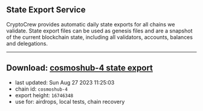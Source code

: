 ## State Export Service
CryptoCrew provides automatic daily state exports for all chains we validate. State export files can be used as genesis files and are a snapshot of the current blockchain state, including all validators, accounts, balances and delegations.

---
**Download: [cosmoshub-4 state export](https://dl.ccvalidators.com/SERVICE/cosmoshub/cosmoshub-4_export_16746348.json)**
---

- last updated: Sun Aug 27 2023 11:25:03
- chain id: `cosmoshub-4`
- export height: `16746348`
- use for: airdrops, local tests, chain recovery
